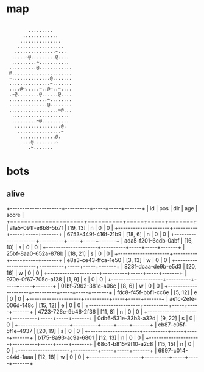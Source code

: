 # map

```

        .........
      .............
     ...............
    .................
   ...............~...
  .....~@.........@....
  .........~...........
 ..........@............
 @......................
 ~..............@.......
 ...............~.......
 ....@~.....~..@~..~....
 .~@........@......@....
 ..............~........
 ..............@........
 ..................~@...
  .....................
  .........~@..........
   .................@.
    ................~
     .............@.
      ...@........~
        .~.......

```

# bots

## alive

+---------------------+----------+-----+-----+-------+
| id                  | pos      | dir | age | score |
+=====================+==========+=====+=====+=======+
| a1a5-091f-e8b8-5b7f | [19, 13] | n   | 0   | 0     |
+---------------------+----------+-----+-----+-------+
| 6753-449f-416f-21b9 | [18, 6]  | n   | 0   | 0     |
+---------------------+----------+-----+-----+-------+
| ada5-f201-6cdb-0abf | [16, 10] | s   | 0   | 0     |
+---------------------+----------+-----+-----+-------+
| 25bf-8aa0-652a-878b | [18, 21] | s   | 0   | 0     |
+---------------------+----------+-----+-----+-------+
| e8a3-ce43-ffca-1e50 | [3, 13]  | w   | 0   | 0     |
+---------------------+----------+-----+-----+-------+
| 828f-dcaa-de9b-e5d3 | [20, 16] | w   | 0   | 0     |
+---------------------+----------+-----+-----+-------+
| 970e-0f67-705c-a128 | [1, 9]   | s   | 0   | 0     |
+---------------------+----------+-----+-----+-------+
| 01bf-7962-381c-a06c | [8, 6]   | w   | 0   | 0     |
+---------------------+----------+-----+-----+-------+
| fdc8-f45f-bbf1-cc6e | [5, 12]  | e   | 0   | 0     |
+---------------------+----------+-----+-----+-------+
| ae1c-2efe-006d-148c | [15, 12] | e   | 0   | 0     |
+---------------------+----------+-----+-----+-------+
| 4723-726e-9b46-2f36 | [11, 8]  | n   | 0   | 0     |
+---------------------+----------+-----+-----+-------+
| 0db6-531e-33b3-a32d | [9, 22]  | s   | 0   | 0     |
+---------------------+----------+-----+-----+-------+
| cb87-c05f-5f1e-4937 | [20, 19] | s   | 0   | 0     |
+---------------------+----------+-----+-----+-------+
| b175-8a93-ac9a-6801 | [12, 13] | n   | 0   | 0     |
+---------------------+----------+-----+-----+-------+
| 68c4-b815-9f10-a2c8 | [15, 15] | n   | 0   | 0     |
+---------------------+----------+-----+-----+-------+
| 6997-c014-c44d-1aaa | [12, 18] | w   | 0   | 0     |
+---------------------+----------+-----+-----+-------+
